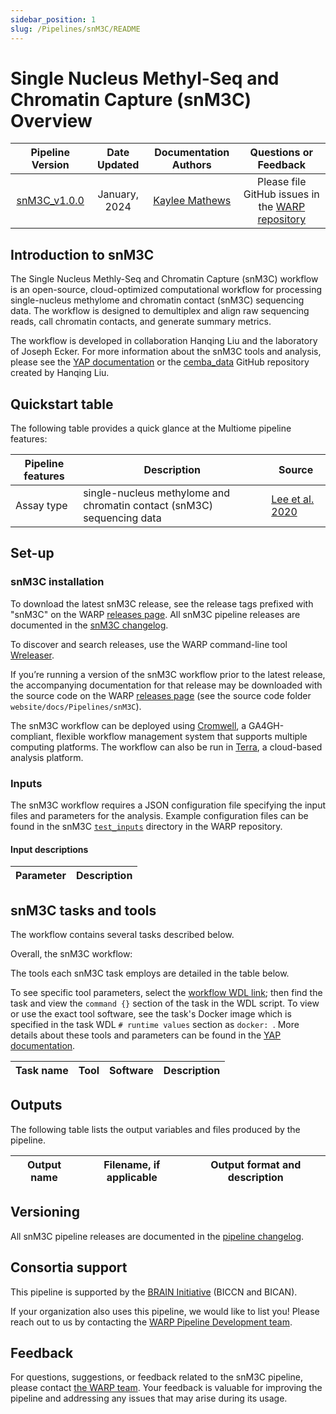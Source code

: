```yaml
---
sidebar_position: 1
slug: /Pipelines/snM3C/README
---
```

# Single Nucleus Methyl-Seq and Chromatin Capture (snM3C) Overview

| Pipeline Version | Date Updated | Documentation Authors | Questions or Feedback |
| :----: | :---: | :----: | :--------------: |
| [snM3C_v1.0.0](https://github.com/broadinstitute/warp/releases) | January, 2024 | [Kaylee Mathews](mailto:warp-pipelines-help@broadinsitute.org) | Please file GitHub issues in the [WARP repository](https://github.com/broadinstitute/warp/issues) |


## Introduction to snM3C

The Single Nucleus Methly-Seq and Chromatin Capture (snM3C) workflow is an open-source, cloud-optimized computational workflow for processing single-nucleus methylome and chromatin contact (snM3C) sequencing data. The workflow is designed to demultiplex and align raw sequencing reads, call chromatin contacts, and generate summary metrics. 

The workflow is developed in collaboration Hanqing Liu and the laboratory of Joseph Ecker. For more information about the snM3C tools and analysis, please see the [YAP documentation](https://hq-1.gitbook.io/mc/) or the [cemba_data](https://github.com/lhqing/cemba_data) GitHub repository created by Hanqing Liu.

## Quickstart table
The following table provides a quick glance at the Multiome pipeline features:

| Pipeline features | Description | Source |
|--- | --- | --- |
| Assay type | single-nucleus methylome and chromatin contact (snM3C) sequencing data | [Lee et al. 2020](https://www.ncbi.nlm.nih.gov/pmc/articles/PMC6765423/) |
<!---
| Overall workflow  | Barcode correction, read alignment, gene and fragment quanitification |
| Workflow language | WDL 1.0 | [openWDL](https://github.com/openwdl/wdl) |
| Genomic Reference Sequence | GRCh38 human genome primary sequence | GENCODE [human reference files](https://www.gencodegenes.org/human/release_43.html)|
| Gene annotation reference (GTF) | Reference containing gene annotations | GENCODE [human GTF](https://ftp.ebi.ac.uk/pub/databases/gencode/Gencode_human/release_43/gencode.v43.annotation.gtf.gz) |
| Aligners | STARsolo (GEX), BWA-mem2 (ATAC) | [Kaminow et al. 2021](https://www.biorxiv.org/content/10.1101/2021.05.05.442755v1), [Vasimuddin et al. 2019](https://ieeexplore.ieee.org/document/8820962) |
| Transcript and fragment quantification | STARsolo (GEX), SnapATAC2 (ATAC) | [Kaminow et al. 2021](https://www.biorxiv.org/content/10.1101/2021.05.05.442755v1), [SnapATAC2](https://kzhang.org/SnapATAC2/) |
| Data input file format | File format in which sequencing data is provided | [FASTQ](https://academic.oup.com/nar/article/38/6/1767/3112533) |
| Data output file format | File formats in which Multiome output is provided | [BAM](http://samtools.github.io/hts-specs/) and [h5ad](https://anndata.readthedocs.io/en/latest/) |
--->


## Set-up

### snM3C installation

To download the latest snM3C release, see the release tags prefixed with "snM3C" on the WARP [releases page](https://github.com/broadinstitute/warp/releases). All snM3C pipeline releases are documented in the [snM3C changelog](https://github.com/broadinstitute/warp/blob/develop/pipelines/skylab/snM3C/snM3C.changelog.md). 

To discover and search releases, use the WARP command-line tool [Wreleaser](https://github.com/broadinstitute/warp/tree/master/wreleaser).

If you’re running a version of the snM3C workflow prior to the latest release, the accompanying documentation for that release may be downloaded with the source code on the WARP [releases page](https://github.com/broadinstitute/warp/releases) (see the source code folder `website/docs/Pipelines/snM3C`).

The snM3C workflow can be deployed using [Cromwell](https://cromwell.readthedocs.io/en/stable/), a GA4GH-compliant, flexible workflow management system that supports multiple computing platforms. The workflow can also be run in [Terra](https://app.terra.bio), a cloud-based analysis platform. 


### Inputs

The snM3C workflow requires a JSON configuration file specifying the input files and parameters for the analysis. Example configuration files can be found in the snM3C [`test_inputs`](https://github.com/broadinstitute/warp/tree/develop/pipelines/skylab/snM3C/test_inputs) directory in the WARP repository.

#### Input descriptions

| Parameter | Description |
| ---| --- |
<!--- need more detail
| fastq_input_read1 | Array of multiplexed FASTQ files for read 1. |
| fastq_input_read2 | Array of multiplexed FASTQ files for read 2. |
| random_primer_indexes | File containing random primer indexes. |
| plate_id | String specifying the plate ID. |
| tarred_index_files | File containing tarred index files for hisat-3 mapping. |
| genome_fa | File containing the reference genome in FASTA format. | 
| chromosome_sizes | File containing chromosome sizes information. |
| r1_adapter | String "AGATCGGAAGAGCACACGTCTGAAC". |
| r2_adapter | String "AGATCGGAAGAGCGTCGTGTAGGGA". |
| r1_left_cut | Int 10. |
| r1_right_cut | Int 10. |
| r2_left_cut | Int 10. |
| r2_right_cut | Int 10. |
| min_read_length | Int 30. |
| num_upstr_bases | Int 0. |
| num_downstr_bases | Int 2. |
| compress_level | Int 5. |
--->


## snM3C tasks and tools
The workflow contains several tasks described below.

Overall, the snM3C workflow:
<!--- describe what it does
1.
--->

The tools each snM3C task employs are detailed in the table below. 

To see specific tool parameters, select the [workflow WDL link](https://github.com/broadinstitute/warp/blob/develop/pipelines/skylab/snM3C/snM3C.wdl); then find the task and view the `command {}` section of the task in the WDL script. To view or use the exact tool software, see the task's Docker image which is specified in the task WDL `# runtime values` section as `docker: `. More details about these tools and parameters can be found in the [YAP documentation](https://hq-1.gitbook.io/mc/).

| Task name | Tool | Software | Description |
| --- | --- | --- | --- |
<!--- need more detail
| Demultiplexing | cutadapt | cutadapt | Performs demultiplexing to cell-level FASTQ files |
| Sort_and_trim_r1_and_r2 | tool | software | description |
| Hisat_3n_pair_end_mapping_dna_mode | tool | software | description |
| Separate_unmapped_reads | tool | software | description |
| Split_unmapped_reads | tool | software | description |
| Hisat_single_end_r1_r2_mapping_dna_mode_and_merge_sort_split_reads_by_name | tool | software | description |
| remove_overlap_read_parts | tool | software | description |
| merge_original_and_split_bam_and_sort_all_reads_by_name_and_position | tool | software | description |
| call_chromatin_contacts | tool | software | description |
| dedup_unique_bam_and_index_unique_bam | tool | software | description |
| unique_reads_allc | tool | software | description |
| unique_reads_cgn_extraction | tool | software | description |
| summary | tool | software | description |
| Mapping | hisat-3 | hisat-3 | Performs trimming, alignment and calling chromatin contacts with a [custom snakemake](https://github.com/broadinstitute/warp/blob/develop/pipelines/skylab/snM3C/Config%20files/Snakemake-file/Snakefile) file developed by Hanqing Liu. |
--->

<!--- describe tasks --->

## Outputs

The following table lists the output variables and files produced by the pipeline.

| Output name | Filename, if applicable | Output format and description |
| ------ | ------ | ------ |
<!--- add detail/update 
        File MappingSummary = summary.mapping_summary
        File trimmed_stats = Sort_and_trim_r1_and_r2.trim_stats_tar
        File r1_trimmed_fq = Sort_and_trim_r1_and_r2.r1_trimmed_fq_tar
        File r2_trimmed_fq = Sort_and_trim_r1_and_r2.r2_trimmed_fq_tar
        File hisat3n_stats_tar = Hisat_3n_pair_end_mapping_dna_mode.hisat3n_paired_end_stats_tar
        File hisat3n_bam_tar = Hisat_3n_pair_end_mapping_dna_mode.hisat3n_paired_end_bam_tar
        File unique_bam_tar = Separate_unmapped_reads.unique_bam_tar
        File multi_bam_tar = Separate_unmapped_reads.multi_bam_tar
        File unmapped_fastq_tar = Separate_unmapped_reads.unmapped_fastq_tar
        File split_fq_tar = Split_unmapped_reads.split_fq_tar
        File merge_sorted_bam_tar = Hisat_single_end_r1_r2_mapping_dna_mode_and_merge_sort_split_reads_by_name.merge_sorted_bam_tar
        File name_sorted_bams = merge_original_and_split_bam_and_sort_all_reads_by_name_and_position.name_sorted_bam
        File pos_sorted_bams = merge_original_and_split_bam_and_sort_all_reads_by_name_and_position.position_sorted_bam
        File remove_overlap_read_parts_bam_tar = remove_overlap_read_parts.output_bam_tar
        File dedup_unique_bam_and_index_unique_bam_tar = dedup_unique_bam_and_index_unique_bam.output_tar
        File unique_reads_cgn_extraction_allc = unique_reads_cgn_extraction.output_allc_tar
        File unique_reads_cgn_extraction_tbi = unique_reads_cgn_extraction.output_tbi_tar
        File chromatin_contact_stats = call_chromatin_contacts.chromatin_contact_stats
        File reference_version = Hisat_3n_pair_end_mapping_dna_mode.reference_version
        
| mappingSummary | Mapping summary file in CSV format |
| allcFiles | Tarred file containing allc files |
| allc_CGNFiles| Tarred file containing CGN context-specific allc files | 
| bamFiles | Tarred file containing cell-level aligned BAM files |
| detail_statsFiles | Tarred file containing detail stats files | 
| hicFiles | Tarred file containing Hi-C files |
--->


## Versioning

All snM3C pipeline releases are documented in the [pipeline changelog](https://github.com/broadinstitute/warp/blob/develop/pipelines/skylab/snM3C/snM3C.changelog.md).

## Consortia support
This pipeline is supported by the [BRAIN Initiative](https://braininitiative.nih.gov/) (BICCN and BICAN). 

If your organization also uses this pipeline, we would like to list you! Please reach out to us by contacting the [WARP Pipeline Development team](mailto:warp-pipelines-help@broadinstitute.org).

## Feedback

For questions, suggestions, or feedback related to the snM3C pipeline, please contact [the WARP team](mailto:warp-pipelines-help@broadinstitute.org). Your feedback is valuable for improving the pipeline and addressing any issues that may arise during its usage.